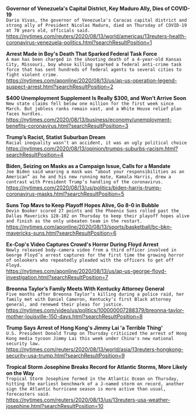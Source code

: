**Governor of Venezuela's Capital District, Key Maduro Ally, Dies of COVID-19**\
`Dario Vivas, the governor of Venezuela's Caracas capital district and strong ally of President Nicolas Maduro, died on Thursday of COVID-19 at 70 years old, officials said. `\
https://nytimes.com/reuters/2020/08/13/world/americas/13reuters-health-coronavirus-venezuela-politics.html?searchResultPosition=1

**Arrest Made in Boy's Death That Sparked Federal Task Force**\
`A man has been charged in the shooting death of a 4-year-old Kansas City, Missouri, boy whose killing sparked a federal anti-crime task force that has sent hundreds of federal agents to several cities to fight violent crime.`\
https://nytimes.com/aponline/2020/08/13/us/ap-us-operation-legend-suspect-arrest.html?searchResultPosition=2

**$400 Unemployment Supplement Is Really $300, and Won’t Arrive Soon**\
`New state claims fell below one million for the first week since March. But jobless ranks remain vast, and a White House relief plan faces hurdles.`\
https://nytimes.com/2020/08/13/business/economy/unemployment-benefits-coronavirus.html?searchResultPosition=3

**Trump’s Racist, Statist Suburban Dream**\
`Racial inequality wasn’t an accident, it was an ugly political choice`\
https://nytimes.com/2020/08/13/opinion/trumps-suburbs-racism.html?searchResultPosition=4

**Biden, Seizing on Masks as a Campaign Issue, Calls for a Mandate**\
`Joe Biden said wearing a mask was “about your responsibilities as an American” as he and his new running mate, Kamala Harris, drew a contrast with President Trump’s handling of the coronavirus.`\
https://nytimes.com/2020/08/13/us/politics/biden-harris-trump-coronavirus-masks.html?searchResultPosition=5

**Suns Top Mavs to Keep Playoff Hopes Alive, Go 8-0 in Bubble**\
`Devin Booker scored 27 points and the Phoenix Suns rolled past the Dallas Mavericks 128-102 on Thursday to keep their playoff hopes alive and finish as the only unbeaten team in the restart.`\
https://nytimes.com/aponline/2020/08/13/sports/basketball/bc-bkn-mavericks-suns.html?searchResultPosition=6

**Ex-Cop's Video Captures Crowd's Horror During Floyd Arrest**\
`Newly released body-camera video from a third officer involved in George Floyd’s arrest captures for the first time the growing horror of onlookers who repeatedly pleaded with the officers to get off Floyd.`\
https://nytimes.com/aponline/2020/08/13/us/ap-us-george-floyd-investigation.html?searchResultPosition=7

**Breonna Taylor’s Family Meets With Kentucky Attorney General**\
`Five months after Breonna Taylor’s killing during a police raid, her family met with Daniel Cameron, Kentucky’s first Black attorney general, and renewed their pleas for justice.`\
https://nytimes.com/video/us/politics/100000007288379/breonna-taylor-mother-louisville-150-days.html?searchResultPosition=8

**Trump Says Arrest of Hong Kong's Jimmy Lai 'a Terrible Thing'**\
`U.S. President Donald Trump on Thursday criticized the arrest of Hong Kong media tycoon Jimmy Lai this week under China's new national security law.`\
https://nytimes.com/reuters/2020/08/13/world/asia/13reuters-hongkong-security-usa-trump.html?searchResultPosition=9

**Tropical Storm Josephine Breaks Record for Atlantic Storms, More Likely on the Way**\
`Tropical Storm Josephine formed in the Atlantic Ocean on Thursday, hitting the earliest benchmark of a J-named storm on record, another sign the Atlantic hurricane season is more active than usual, forecasters said.`\
https://nytimes.com/reuters/2020/08/13/us/13reuters-usa-weather-josephine.html?searchResultPosition=10

